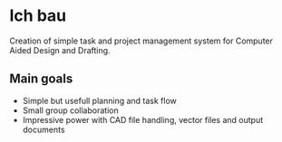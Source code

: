 # Ich bau

Creation of simple task and project management system for Computer Aided Design and Drafting.

## Main goals

* Simple but usefull planning and task flow
* Small group collaboration
* Impressive power with CAD file handling, vector files and output documents
